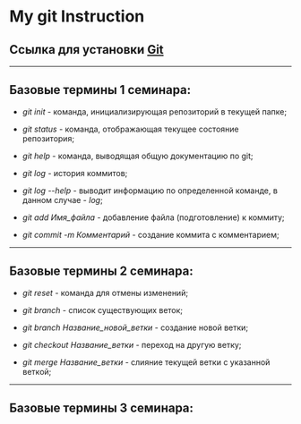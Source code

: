 # My git Instruction

## Ссылка для установки [**Git**](https://git-scm.com/download/win)

---

## Базовые термины 1 семинара:

* *git init* - команда, инициализирующая репозиторий в текущей папке;

* *git status* - команда, отображающая текущее состояние репозитория;

* *git help* - команда, выводящая общую документацию по git;

* *git log* - история коммитов;

* *git log --help* - выводит информацию по определенной команде, в данном случае - *log*;

* *git add Имя_файла* - добавление файла (подготовление) к коммиту;

* *git commit -m Комментарий* - создание коммита с комментарием;

---

## Базовые термины 2 семинара:

* *git reset* - команда для отмены изменений;

* *git branch* - список существующих веток;

* *git branch Название_новой_ветки* - создание новой ветки;

* *git checkout Название_ветки* - переход на другую ветку;

* *git merge Название_ветки* - слияние текущей ветки с указанной веткой;

---

## Базовые термины 3 семинара:
